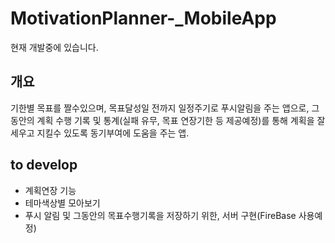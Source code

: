 # MotivationPlanner-_MobileApp     
현재 개발중에 있습니다.    
## 개요     
기한별 목표를 짤수있으며, 목표달성일 전까지 일정주기로 푸시알림을 주는 앱으로, 그 동안의 계획 수행 기록 및 통계(실패 유무, 목표 연장기한 등 제공예정)를 통해 계획을 잘 세우고 지킬수 있도록 동기부여에 도움을 주는 앱.    


## to develop       
- 계획연장 기능
- 테마색상별 모아보기
- 푸시 알림 및 그동안의 목표수행기록을 저장하기 위한, 서버 구현(FireBase 사용예정)
